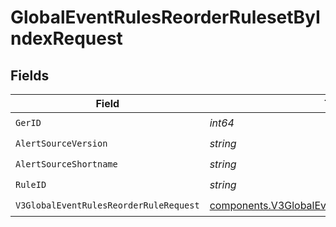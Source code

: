 # GlobalEventRulesReorderRulesetByIndexRequest


## Fields

| Field                                                                                                              | Type                                                                                                               | Required                                                                                                           | Description                                                                                                        |
| ------------------------------------------------------------------------------------------------------------------ | ------------------------------------------------------------------------------------------------------------------ | ------------------------------------------------------------------------------------------------------------------ | ------------------------------------------------------------------------------------------------------------------ |
| `GerID`                                                                                                            | *int64*                                                                                                            | :heavy_check_mark:                                                                                                 | N/A                                                                                                                |
| `AlertSourceVersion`                                                                                               | *string*                                                                                                           | :heavy_check_mark:                                                                                                 | N/A                                                                                                                |
| `AlertSourceShortname`                                                                                             | *string*                                                                                                           | :heavy_check_mark:                                                                                                 | N/A                                                                                                                |
| `RuleID`                                                                                                           | *string*                                                                                                           | :heavy_check_mark:                                                                                                 | N/A                                                                                                                |
| `V3GlobalEventRulesReorderRuleRequest`                                                                             | [components.V3GlobalEventRulesReorderRuleRequest](../../models/components/v3globaleventrulesreorderrulerequest.md) | :heavy_check_mark:                                                                                                 | N/A                                                                                                                |